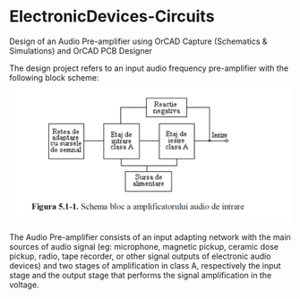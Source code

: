 # ElectronicDevices-Circuits
Design of an Audio Pre-amplifier using OrCAD Capture (Schematics &amp; Simulations) and OrCAD PCB Designer

The design project refers to an input audio frequency pre-amplifier with the following block scheme: 
<img src="schema_bloc.jpg">

The Audio Pre-amplifier consists of an input adapting network with the main sources of audio signal (eg: microphone, magnetic pickup, ceramic dose pickup, radio, tape recorder, or other signal outputs of electronic audio devices) and two stages of amplification in class A, respectively the input stage and the output stage that performs the signal amplification in the voltage.

